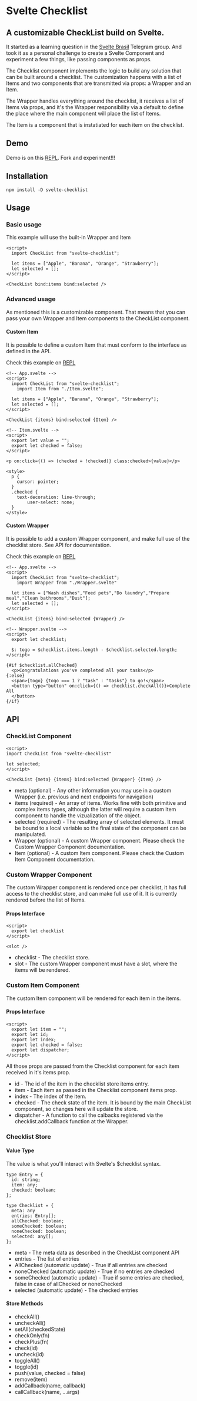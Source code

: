 # Svelte Checklist

## A customizable CheckList build on Svelte.

It started as a learning question in the [Svelte Brasil](https://sveltebrasil.dev/) Telegram group. And took it as a personal challenge to create a Svelte Component and experiment a few things, like passing components as props.

The Checklist component implements the logic to build any solution that can be built around a checklist. The customization happens with a list of Items and two components that are transmitted via props: a Wrapper and an Item.

The Wrapper handles everything around the checklist, it receives a list of Items via props, and it's the Wrapper responsibility via a default <slot /> to define the place where the main component will place the list of Items.

The Item is a component that is instatiated for each item on the checklist.

## Demo

Demo is on this [REPL](https://svelte.dev/repl/a39f9752ff2541f59761051faf834c6e). Fork and experiment!!!

## Installation

```{bash}
npm install -D svelte-checklist
```

## Usage

### Basic usage

This example will use the built-in Wrapper and Item

```{html}
<script>
  import CheckList from "svelte-checklist";

  let items = ["Apple", "Banana", "Orange", "Strawberry"];
  let selected = [];
</script>

<CheckList bind:items bind:selected />
```

### Advanced usage

As mentioned this is a customizable component. That means that you can pass your own Wrapper and Item components to the CheckList component.

#### Custom Item

It is possible to define a custom Item that must conform to the interface as defined in the API.

Check this example on [REPL](https://svelte.dev/repl/1f0878155cb84808ab43a94de2127987)

```
<!-- App.svelte -->
<script>
  import CheckList from "svelte-checklist";
	import Item from "./Item.svelte";

  let items = ["Apple", "Banana", "Orange", "Strawberry"];
  let selected = [];
</script>

<CheckList {items} bind:selected {Item} />

<!-- Item.svelte -->
<script>
  export let value = "";
  export let checked = false;
</script>

<p on:click={() => (checked = !checked)} class:checked>{value}</p>

<style>
  p {
    cursor: pointer;
  }
  .checked {
    text-decoration: line-through;
		user-select: none;
  }
</style>
```

#### Custom Wrapper

It is possible to add a custom Wrapper component, and make full use of the checklist store. See API for documentation.

Check this example on [REPL](https://svelte.dev/repl/0deec06959224a08b418efd2f7778478)

```
<!-- App.svelte -->
<script>
  import CheckList from "svelte-checklist";
	import Wrapper from "./Wrapper.svelte"

  let items = ["Wash dishes","Feed pets","Do laundry","Prepare meal","Clean bathrooms","Dust"];
  let selected = [];
</script>

<CheckList {items} bind:selected {Wrapper} />

<!-- Wrapper.svelte -->
<script>
  export let checklist;

  $: togo = $checklist.items.length - $checklist.selected.length;
</script>

{#if $checklist.allChecked}
  <p>Congratulations you've completed all your tasks</p>
{:else}
  <span>{togo} {togo === 1 ? "task" : "tasks"} to go!</span>
  <button type="button" on:click={() => checklist.checkAll()}>Complete All
  </button>
{/if}

```

## API

### CheckList Component

```
<script>
import CheckList from "svelte-checklist"

let selected;
</script>

<CheckList {meta} {items} bind:selected {Wrapper} {Item} />
```

- meta (optional) - Any other information you may use in a custom Wrapper (i.e. previous and next endpoints for navigation)
- items (required) - An array of items. Works fine with both primitive and complex items types, although the latter will require a custom Item component to handle the vizualization of the object.
- selected (required) - The resulting array of selected elements. It must be bound to a local variable so the final state of the component can be manipulated.
- Wrapper (optional) - A custom Wrapper component. Please check the Custom Wrapper Component documentation.
- Item (optional) - A custom Item component. Please check the Custom Item Component documentation.

### Custom Wrapper Component

The custom Wrapper component is rendered once per checklist, it has full access to the checklist store, and can make full use of it. It is currently rendered before the list of Items.

#### Props Interface

```
<script>
  export let checklist
</script>

<slot />
```

- checklist - The checklist store.
- slot - The custom Wrapper component must have a slot, where the items will be rendered.

### Custom Item Component

The custom Item component will be rendered for each item in the items.

#### Props Interface

```
<script>
  export let item = "";
  export let id;
  export let index;
  export let checked = false;
  export let dispatcher;
</script>
```

All those props are passed from the Checklist component for each item received in it's items prop.

- id - The id of the item in the checklist store items entry.
- item - Each item as passed in the Checklist component items prop.
- index - The index of the item.
- checked - The check state of the item. It is bound by the main CheckList component, so changes here will update the store.
- dispatcher - A function to call the calbacks registered via the checklist.addCallback function at the Wrapper.

### Checklist Store

#### Value Type

The value is what you'll interact with Svelte's $checklist syntax.

```
type Entry = {
  id: string;
  item: any;
  checked: boolean;
};

type Checklist = {
  meta: any
  entries: Entry[];
  allChecked: boolean;
  someChecked: boolean;
  noneChecked: boolean;
  selected: any[];
};
```

- meta - The meta data as described in the CheckList component API
- entries - The list of entries
- AllChecked (automatic update) - True if all entries are checked
- noneChecked (automatic update) - True if no entries are checked
- someChecked (automatic update) - True if some entries are checked, false in case of allChecked or noneChecked
- selected (automatic update) - The checked entries

#### Store Methods

- checkAll()
- uncheckAll()
- setAll(checkedState)
- checkOnly(fn)
- checkPlus(fn)
- check(id)
- uncheck(id)
- toggleAll()
- toggle(id)
- push(value, checked = false)
- remove(item)
- addCallback(name, callback)
- callCallback(name, ...args)

